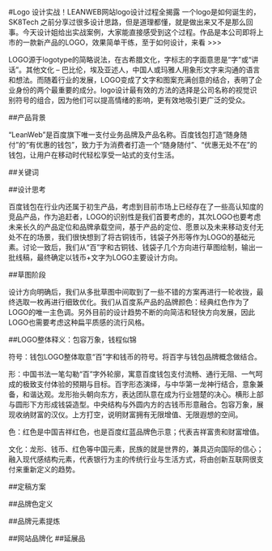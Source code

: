 #Logo 设计实战！LEANWEB网站logo设计过程全揭露
一个logo是如何诞生的，SK8Tech 之前分享过很多设计思路，但是道理都懂，就是做出来又不是那么回事。今天设计姐给出实战案例，大家能直接感受到这个过程。作品是本公司即将上市的一款新产品的LOGO，效果简单干练，至于如何设计，来看 >>>


LOGO源于logotype的简略说法，在古希腊文化，字标志的字面意思是“字”或“讲话”。其他文化 – 巴比伦，埃及亚述人，中国人或玛雅人用象形文字来沟通的语言和想法。而随着行业的发展，LOGO变成了文字和图案充满创意的结合，表明了企业身份的两个最重要的成分。logo设计最有效的方法的选择是公司名称的视觉识别符号的组合，因为他们可以提高情绪的影响，更有效地吸引更广泛的受众。

##产品背景

“LeanWeb”是百度旗下唯一支付业务品牌及产品名称。百度钱包打造“随身随付”的“有优惠的钱包”，致力于为消费者打造一个“随身随付”、“优惠无处不在”的钱包，让用户在移动时代轻松享受一站式的支付生活。

##关键词

##设计思考

百度钱包在行业内还属于初生产品，考虑到目前市场上已经存在了一些高认知度的竞品产品，作为追赶者，LOGO的识别性是我们首要考虑的，其次LOGO也要考虑未来长久的产品定位和品牌承载空间，基于产品的定位、愿景以及未来移动支付无处不在的场景，我们很快想到了将古铜钱币，钱袋子外形等作为LOGO的基础元素。讨论一致后，我们从“百”字和古铜钱、钱袋子几个方向进行草图绘制，输出一批线稿，最终确定以钱币+文字为LOGO主要设计方向。

##草图阶段

设计方向明确后，我们从多批草图中间取到了一些不错的方案再进行一轮收拢，最终选取一枚再进行细致优化。我们从百度系产品的品牌颜色：经典红色作为了LOGO的唯一主色调。另外目前的设计趋势不断的向简洁和轻快方向发展，因此LOGO也需要考虑这种扁平质感的流行风格。

##LOGO整体释义：包容万象，钱程似锦

符号：钱包LOGO整体取意“百”字和钱币的符号。将百字与钱包品牌概念做结合。

形：中国书法一笔勾勒“百”字外轮廓，寓意百度钱包支付流畅、通行无阻、一气呵成的极致支付体验的预期与目标。百字形态演绎，与中华第一龙神行结合，意象兼备，和谐达观。龙形抬头朝向东方，表达团队意在成为行业翘楚的决心。横形上部与圆形下方形成钱袋造型。中央结构与外圆内方的古钱币形意融合。包容万象，展现收纳财富的汉仪。上方打空，说明财富拥有无限增值、无限遐想的空间。

色：红色是中国吉祥红色，也是百度红蓝品牌色示意；代表吉祥富贵和财富增值。

文化：龙形、钱币、红色等中国元素，民族的就是世界的，兼具迈向国际的信心；融入现代感结构元素，代表银行为主的传统行业与生活方式，将由创新互联网很支付来重新定义的趋势。

##定稿方案

##品牌色定义

##品牌元素提炼

##网站品牌化
##延展品